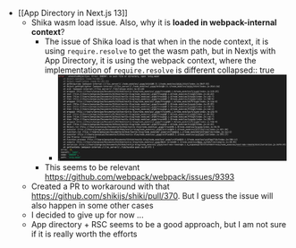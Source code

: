 - [[App Directory in Next.js 13]]
	- Shika wasm load issue. Also, why it is **loaded in webpack-internal context**?
		- The issue of Shika load is that when in the node context, it is using `require.resolve` to get the wasm path, but in Nextjs with App Directory, it is using the webpack context, where the implementation of `require.resolve` is different
		  collapsed:: true
			- ![image.png](../assets/image_1666923215992_0.png)
		- This seems to be relevant https://github.com/webpack/webpack/issues/9393
	- Created a PR to workaround with that https://github.com/shikijs/shiki/pull/370. But I guess the issue will also happen in some other cases
	- I decided to give up for now ...
	- App directory + RSC seems to be a good approach, but I am not sure if it is really worth the efforts